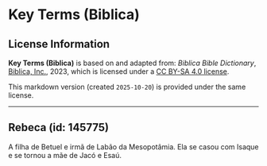 # Key Terms (Biblica)

## License Information

**Key Terms (Biblica)** is based on and adapted from: _Biblica Bible Dictionary_, [Biblica, Inc.](https://www.biblica.com/), 2023, which is licensed under a [CC BY-SA 4.0 license](https://creativecommons.org/licenses/by-sa/4.0/legalcode.en).

This markdown version (created `2025-10-20`) is provided under the same license.



--------------------------------

## Rebeca (id: 145775)

A filha de Betuel e irmã de Labão da Mesopotâmia. Ela se casou com Isaque e se tornou a mãe de Jacó e Esaú.


